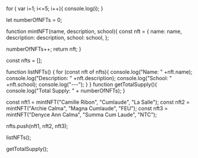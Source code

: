 
for ( var i=1; i<=5; i++){
console.log(i);
}

let numberOfNFTs = 0;

function mintNFT(name, description, school){
const nft = {
name: name,
description: description,
school: school,
};

numberOfNFTs++;
return nft;
}

const nfts = [];

function listNFTs() {
for (const nft of nfts){
console.log("Name: " +nft.name);
console.log("Description: " +nft.description);
console.log("School: " +nft.school);
console.log("---");
}
}
function  getTotalSupply(){
console.log("Total Supply: " + numberOfNFTs);
}

const nft1 = mintNFT("Camille Ribon", "Cumlaude", "La Salle");
const nft2 = mintNFT("Archie Calma", "Magna Cumlaude", "FEU");
const nft3 = mintNFT("Denyce Ann Calma", "Summa Cum Laude", "NTC");

nfts.push(nft1, nft2, nft3);

listNFTs();

getTotalSupply();
